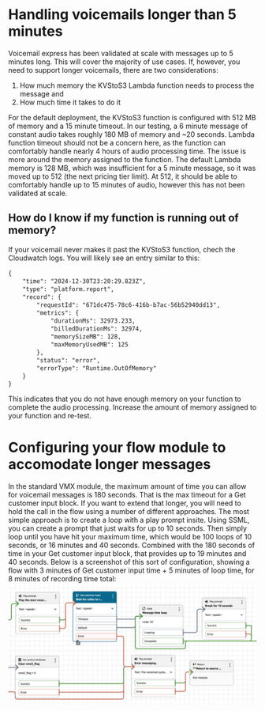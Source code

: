 # Handling voicemails longer than 5 minutes
Voicemail express has been validated at scale with messages up to 5 minutes long. This will cover the majority of use cases. If, however, you need to support longer voicemails, there are two considerations:
1.  How much memory the KVStoS3 Lambda function needs to process the message and
1.  How much time it takes to do it

For the default deployment, the KVStoS3 function is configured with 512 MB of memory and a 15 minute timeout. In our testing, a 6 minute message of constant audio takes roughly 180 MB of memory and ~20 seconds. Lambda function timeout should not be a concern here, as the function can comfortably handle nearly 4 hours of audio processing time. The issue is more around the memory assigned to the function. The default Lambda memory is 128 MB, which was insufficient for a 5 minute message, so it was moved up to 512 (the next pricing tier limit). At 512, it should be able to comfortably handle up to 15 minutes of audio, however this has not been validated at scale. 

## How do I know if my function is running out of memory?
If your voicemail never makes it past the KVStoS3 function, chech the Cloudwatch logs. You will likely see an entry similar to this:
```
{
    "time": "2024-12-30T23:20:29.823Z",
    "type": "platform.report",
    "record": {
        "requestId": "671dc475-78c6-416b-b7ac-56b52940dd13",
        "metrics": {
            "durationMs": 32973.233,
            "billedDurationMs": 32974,
            "memorySizeMB": 128,
            "maxMemoryUsedMB": 125
        },
        "status": "error",
        "errorType": "Runtime.OutOfMemory"
    }
}
```
This indicates that you do not have enough memory on your function to complete the audio processing. Increase the amount of memory assigned to your function and re-test. 

# Configuring your flow module to accomodate longer messages
In the standard VMX module, the maximum amount of time you can allow for voicemail messages is 180 seconds. That is the max timeout for a Get customer input block. If you want to extend that longer, you will need to hold the call in the flow using a number of different approaches. The most simple approach is to create a loop with a play prompt insite. Using SSML, you can create a prompt that just waits for up to 10 seconds. Then simply loop until you have hit your maximum time, which would be 100 loops of 10 seconds, or 16 minutes and 40 seconds. Combined with the 180 seconds of time in your Get customer input block, that provides up to 19 minutes and 40 seconds. Below is a screenshot of this sort of configuration, showing a flow with 3 minutes of Get customer input time + 5 minutes of loop time, for 8 minutes of recording time total:
![Example of long message capture in flow](Img/vmx_message_loop.png)